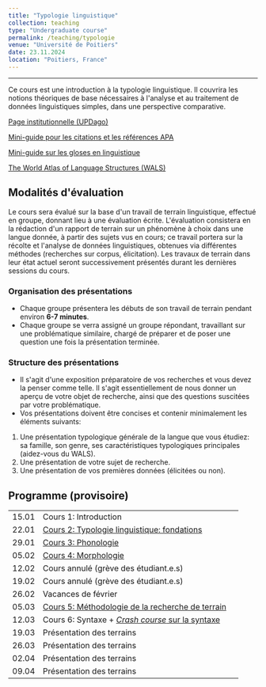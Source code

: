 ```yaml
---
title: "Typologie linguistique"
collection: teaching
type: "Undergraduate course"
permalink: /teaching/typologie
venue: "Université de Poitiers"
date: 23.11.2024
location: "Poitiers, France"
---
```


-----------------------------------------------------------------------------------------------


Ce cours est une introduction à la typologie linguistique. Il couvrira les notions théoriques de base nécessaires à l'analyse et au traitement de données linguistiques simples, dans une perspective comparative.

[Page institutionnelle (UPDago)](https://updago.univ-poitiers.fr/course/view.php?id=8209)

[Mini-guide pour les citations et les références APA](./ils/supports/APA.pdf)

[Mini-guide sur les gloses en linguistique](./ils/supports/Gloses.pdf)

[The World Atlas of Language Structures (WALS)](https://wals.info/)


## Modalités d'évaluation
Le cours sera évalué sur la base d'un travail de terrain linguistique, effectué en groupe, donnant lieu à une évaluation écrite. L'évaluation consistera en la rédaction d'un rapport de terrain sur un phénomène à choix dans une langue donnée, à partir des sujets vus en cours; ce travail portera sur la récolte et l'analyse de données linguistiques, obtenues via différentes méthodes (recherches sur corpus, élicitation). Les travaux de terrain dans leur état actuel seront successivement présentés durant les dernières sessions du cours.

### Organisation des présentations

- Chaque groupe présentera les débuts de son travail de terrain pendant environ **6-7 minutes**.
- Chaque groupe se verra assigné un groupe répondant, travaillant sur une problématique similaire, chargé de préparer et de poser une question une fois la présentation terminée.

### Structure des présentations

- Il s'agit d'une exposition préparatoire de vos recherches et vous devez la penser comme telle. Il s'agit essentiellement de nous donner un aperçu de votre objet de recherche, ainsi que des questions suscitées par votre problématique.
- Vos présentations doivent être concises et contenir minimalement les éléments suivants:

1. Une présentation typologique générale de la langue que vous étudiez: sa famille, son genre, ses caractéristiques typologiques principales (aidez-vous du WALS).
2. Une présentation de votre sujet de recherche.
3. Une présentation de vos premières données (élicitées ou non).



## Programme (provisoire)

|   |                  |  |
|---|------------------|--|
| 15.01 | Cours 1: Introduction | |
| 22.01 |[Cours 2: Typologie linguistique: fondations](./typologie/cours/Typ_1_Intro_Fondations.pdf) | |
| 29.01 |[Cours 3: Phonologie](./typologie/cours/Typ_2_Phono.pdf) | |
| 05.02 | [Cours 4: Morphologie](./typologie/cours/Typ_3_Morpho.pdf)     | |
| 12.02 | Cours annulé (grève des étudiant.e.s)     | |
| 19.02 | Cours annulé (grève des étudiant.e.s)     | |
| 26.02 | Vacances de février     | |
| 05.03 | [Cours 5: Méthodologie de la recherche de terrain](./typologie/cours/Typologie_elicitation.pdf) | |
| 12.03 | Cours 6: Syntaxe + [*Crash course* sur la syntaxe](./typologie/cours/Crash_Syntaxe.pdf) |  |
| 19.03 | Présentation des terrains  |  |
| 26.03 | Présentation des terrains  |  |
| 02.04 | Présentation des terrains  | |
| 09.04 | Présentation des terrains  | |
